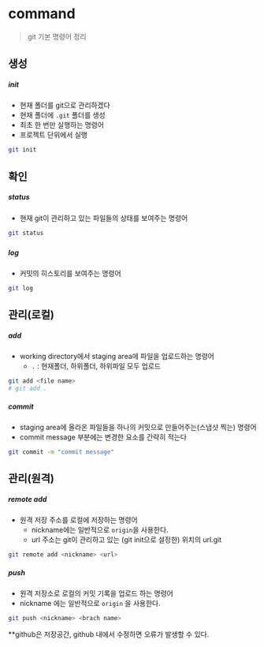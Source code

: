 # command

> git 기본 명령어 정리

## 생성

##### init

- 현재 폴더를 git으로 관리하겠다
- 현재 폴더에 `.git` 폴더를 생성 
- 최초 한 번만 실행하는 명령어
- 프로젝트 단위에서 실행

```bash
git init
```



## 확인

##### status

- 현재 git이 관리하고 있는 파일들의 상태를 보여주는 명령어

```bash
git status
```

##### 

##### log

- 커밋의 히스토리를 보여주는 명령어

``` bash
git log
```



## 관리(로컬)

##### add

- working directory에서 staging area에 파일을 업로드하는 명령어
  - `.` : 현재폴더, 하위폴더, 하위파일 모두 업로드

```bash
git add <file name>
# git add .
```



##### commit

- staging area에 올라온 파일들을 하나의 커밋으로 만들어주는(스냅샷 찍는) 명령어
- commit message 부분에는 변경한 요소를 간략히 적는다

```bash
git commit -m "commit message"
```

## 

## 관리(원격)

##### remote add

- 원격 저장 주소를 로컬에 저장하는 명령어
  - nickname에는 일반적으로 `origin`을 사용한다.
  - url 주소는 git이 관리하고 있는 (git init으로 설정한) 위치의 url.git

```bash
git remote add <nickname> <url>
```



##### push

- 원격 저장소로 로컬의 커밋 기록을 업로드 하는 명령어
- nickname 에는 일반적으로 `origin` 을 사용한다. 

```bash
git push <nickname> <brach name>
```



**github은 저장공간, github 내에서 수정하면 오류가 발생할 수 있다.





